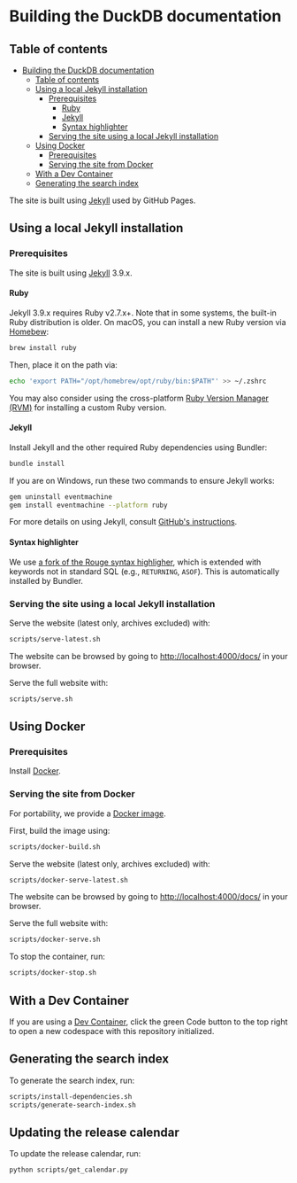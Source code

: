 # Building the DuckDB documentation

## Table of contents

- [Building the DuckDB documentation](#building-the-duckdb-documentation)
  - [Table of contents](#table-of-contents)
  - [Using a local Jekyll installation](#using-a-local-jekyll-installation)
    - [Prerequisites](#prerequisites)
      - [Ruby](#ruby)
      - [Jekyll](#jekyll)
      - [Syntax highlighter](#syntax-highlighter)
    - [Serving the site using a local Jekyll installation](#serving-the-site-using-a-local-jekyll-installation)
  - [Using Docker](#using-docker)
    - [Prerequisites](#prerequisites-1)
    - [Serving the site from Docker](#serving-the-site-from-docker)
  - [With a Dev Container](#with-a-dev-container)
  - [Generating the search index](#generating-the-search-index)

The site is built using [Jekyll](https://jekyllrb.com/) used by GitHub Pages.

## Using a local Jekyll installation

### Prerequisites

The site is built using [Jekyll](https://jekyllrb.com/) 3.9.x.

#### Ruby

Jekyll 3.9.x requires Ruby v2.7.x+. Note that in some systems, the built-in Ruby distribution is older. On macOS, you can install a new Ruby version via [Homebew](https://brew.sh/):

```bash
brew install ruby
```

Then, place it on the path via:

```bash
echo 'export PATH="/opt/homebrew/opt/ruby/bin:$PATH"' >> ~/.zshrc
```

You may also consider using the cross-platform [Ruby Version Manager (RVM)](https://rvm.io/) for installing a custom Ruby version.

#### Jekyll

Install Jekyll and the other required Ruby dependencies using Bundler:

```bash
bundle install
```

If you are on Windows, run these two commands to ensure Jekyll works:

```bash
gem uninstall eventmachine
gem install eventmachine --platform ruby
```

For more details on using Jekyll, consult [GitHub's instructions](https://docs.github.com/en/pages/setting-up-a-github-pages-site-with-jekyll/testing-your-github-pages-site-locally-with-jekyll).

#### Syntax highlighter

We use [a fork of the Rouge syntax highligher](https://github.com/duckdb/rouge/blob/duckdb/lib/rouge/lexers/sql.rb), which is extended with keywords not in standard SQL (e.g., `RETURNING`, `ASOF`). This is automatically installed by Bundler.

### Serving the site using a local Jekyll installation

Serve the website (latest only, archives excluded) with:

```bash
scripts/serve-latest.sh
```

The website can be browsed by going to <http://localhost:4000/docs/> in your browser.

Serve the full website with:

```sh
scripts/serve.sh
```

## Using Docker

### Prerequisites

Install [Docker](https://docs.docker.com/get-docker/).

### Serving the site from Docker

For portability, we provide a [Docker image](Dockerfile).

First, build the image using:

```sh
scripts/docker-build.sh
```

Serve the website (latest only, archives excluded) with:

```sh
scripts/docker-serve-latest.sh
```

The website can be browsed by going to <http://localhost:4000/docs/> in your browser.

Serve the full website with:

```sh
scripts/docker-serve.sh
```

To stop the container, run:

```sh
scripts/docker-stop.sh
```

## With a Dev Container

If you are using a [Dev Container](https://code.visualstudio.com/docs/devcontainers/containers), click the green Code button to the top right to open a new codespace with this repository initialized.

## Generating the search index

To generate the search index, run:

```bash
scripts/install-dependencies.sh
scripts/generate-search-index.sh
```

## Updating the release calendar

To update the release calendar, run:

```bash
python scripts/get_calendar.py
```
